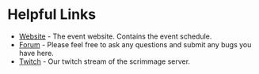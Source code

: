 # Helpful Links

* [Website](https://royale.ndacm.org) - The event website. Contains the event schedule.
* [Forum](http://forum.royale.ndacm.org) - Please feel free to ask any questions and submit any bugs you have here.
* [Twitch](https://www.twitch.tv/ndsu_acm) - Our twitch stream of the scrimmage server.


